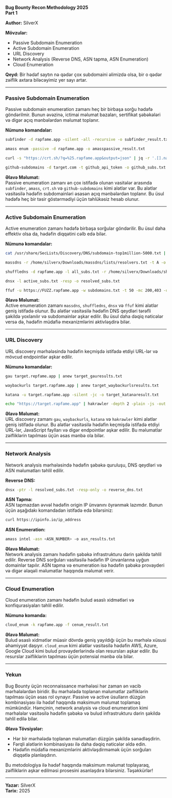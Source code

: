 **Bug Bounty Recon Methodology 2025**  
**Part 1**  

**Author:** SilverX  

**Mövzular:**  
- Passive Subdomain Enumeration  
- Active Subdomain Enumeration  
- URL Discovery  
- Network Analysis (Reverse DNS, ASN tapma, ASN Enumeration)  
- Cloud Enumeration  

**Qeyd:** Bir hədəf saytın nə qədər çox subdomaini əlimizdə olsa, bir o qədər zəiflik axtara biləcəyimiz yer sayı artar.  

---

### **Passive Subdomain Enumeration**  
Passive subdomain enumeration zamanı heç bir birbaşa sorğu hədəfə göndərilmir. Bunun əvəzinə, ictimai məlumat bazaları, sertifikat şəbəkələri və digər açıq mənbələrdən məlumat toplanır.  

**Nümunə komandalar:**  
```bash
subfinder -d rapfame.app -silent -all -recursive -o subfinder_result.txt  

amass enum -passive -d rapfame.app -o amasspassive_result.txt  

curl -s "https://crt.sh/?q=%25.rapfame.app&output=json" | jq -r '.[].name_value' | sed 's/\*\.//g' | anew crtsh_result.txt  

github-subdomains -d target.com -t github_api_token -o github_subs.txt  
```  

**Əlavə Məlumat:**  
Passive enumeration zamanı ən çox istifadə olunan vasitələr arasında `subfinder`, `amass`, `crt.sh` və `github-subdomains` kimi alətlər var. Bu alətlər vasitəsilə hədəfin subdomainləri əsasən açıq mənbələrdən toplanır. Bu üsul hədəfə heç bir təsir göstərmədiyi üçün təhlükəsiz hesab olunur.  

---

### **Active Subdomain Enumeration**  
Active enumeration zamanı hədəfə birbaşa sorğular göndərilir. Bu üsul daha effektiv olsa da, hədəfin diqqətini cəlb edə bilər.  

**Nümunə komandalar:**  
```bash
cat /usr/share/SecLists/Discovery/DNS/subdomain-top1million-5000.txt | sed 's/$/.rapfame.app/' > wordlist.txt  

massdns -r /home/silverx/Downloads/massdns/lists/resolvers.txt -t A -o S -w massdns_result.txt wordlist.txt  

shuffledns -d rapfame.app -l all_subs.txt -r /home/silverx/Downloads/shuffledns/tests/resolvers.txt -o active_subs.txt -mode resolve  

dnsx -l active_subs.txt -resp -o resolved_subs.txt  

ffuf -u https://FUZZ.rapfame.app -w subdomains.txt -t 50 -mc 200,403 -o ffuf_result.txt  
```  

**Əlavə Məlumat:**  
Active enumeration zamanı `massdns`, `shuffledns`, `dnsx` və `ffuf` kimi alətlər geniş istifadə olunur. Bu alətlər vasitəsilə hədəfin DNS qeydləri tərəfli şəkildə yoxlanılır və subdomainlər aşkar edilir. Bu üsul daha dəqiq nəticələr versə də, hədəfin müdafiə mexanizmlərini aktivləşdirə bilər.  

---

### **URL Discovery**  
URL discovery mərhələsində hədəfin keçmişdə istifadə etdiyi URL-lər və mövcud endpointlər aşkar edilir.  

**Nümunə komandalar:**  
```bash
gau target.repfame.app | anew target_gauresults.txt  

waybackurls target.rapfame.app | anew target_waybackurlsresults.txt  

katana -u target.rapfame.app -silent -jc -o target_katanaresult.txt  

echo "https://target.rapfame.app" | hakrawler -depth 2 -plain -js -out target_hakrawlerresults.txt  
```  

**Əlavə Məlumat:**  
URL discovery zamanı `gau`, `waybackurls`, `katana` və `hakrawler` kimi alətlər geniş istifadə olunur. Bu alətlər vasitəsilə hədəfin keçmişdə istifadə etdiyi URL-lər, JavaScript faylları və digər endpointlər aşkar edilir. Bu məlumatlar zəifliklərin tapılması üçün əsas mənbə ola bilər.  

---

### **Network Analysis**  
Network analysis mərhələsində hədəfin şəbəkə quruluşu, DNS qeydləri və ASN məlumatları təhlil edilir.  

**Reverse DNS:**  
```bash
dnsx -ptr -l resolved_subs.txt -resp-only -o reverse_dns.txt  
```  

**ASN Tapma:**  
ASN tapmazdan əvvəl hədəfin origin IP ünvanını öyrənmək lazımdır. Bunun üçün aşağıdakı komandadan istifadə edə bilərsiniz:  
```bash
curl https://ipinfo.io/ip_address  
```  

**ASN Enumeration:**  
```bash
amass intel -asn <ASN_NUMBER> -o asn_results.txt  
```  

**Əlavə Məlumat:**  
Network analysis zamanı hədəfin şəbəkə infrastrukturu dərin şəkildə təhlil edilir. Reverse DNS sorğuları vasitəsilə hədəfin IP ünvanlarına uyğun domainlər tapılır. ASN tapma və enumeration isə hədəfin şəbəkə provayderi və digər əlaqəli məlumatlar haqqında məlumat verir.  

---

### **Cloud Enumeration**  
Cloud enumeration zamanı hədəfin bulud əsaslı xidmətləri və konfiqurasiyaları təhlil edilir.  

**Nümunə komanda:**  
```bash
cloud_enum -k rapfame.app -f cenum_result.txt  
```  

**Əlavə Məlumat:**  
Bulud əsaslı xidmətlər müasir dövrdə geniş yayıldığı üçün bu mərhələ xüsusi əhəmiyyət daşıyır. `cloud_enum` kimi alətlər vasitəsilə hədəfin AWS, Azure, Google Cloud kimi bulud provayderlərində olan resursları aşkar edilir. Bu resurslar zəifliklərin tapılması üçün potensial mənbə ola bilər.  

---

### **Yekun**  
Bug Bounty üçün reconnaissance mərhələsi hər zaman ən vacib mərhələlərdən biridir. Bu mərhələdə toplanan məlumatlar zəifliklərin tapılması üçün əsas rol oynayır. Passive və active üsulların düzgün kombinasiyası ilə hədəf haqqında maksimum məlumat toplamaq mümkündür. Həmçinin, network analysis və cloud enumeration kimi mərhələlər vasitəsilə hədəfin şəbəkə və bulud infrastrukturu dərin şəkildə təhlil edilə bilər.  

**Əlavə Tövsiyələr:**  
- Hər bir mərhələdə toplanan məlumatları düzgün şəkildə sənədləşdirin.  
- Fərqli alətlərin kombinasiyası ilə daha dəqiq nəticələr əldə edin.  
- Hədəfin müdafiə mexanizmlərini aktivləşdirməmək üçün sorğuları diqqətlə planlaşdırın.  

Bu metodologiya ilə hədəf haqqında maksimum məlumat toplayaraq, zəifliklərin aşkar edilməsi prosesini asanlaşdıra bilərsiniz. Təşəkkürlər!  

---  
**Yazar:** SilverX  
**Tarix:** 2025
